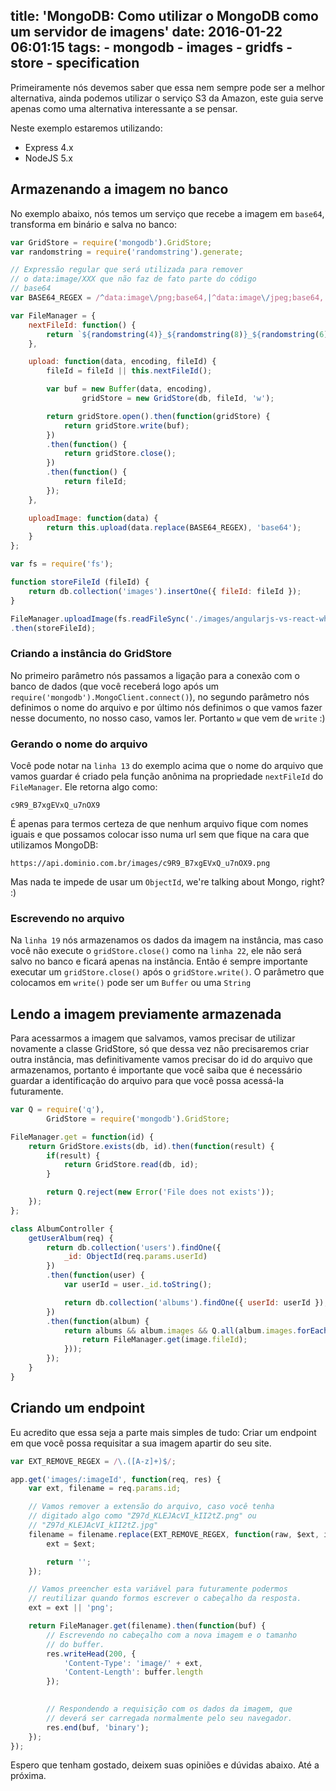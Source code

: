 title: 'MongoDB: Como utilizar o MongoDB como um servidor de imagens'
date: 2016-01-22 06:01:15
tags:
	- mongodb
	- images
	- gridfs
	- store
	- specification
---

Primeiramente nós devemos saber que essa nem sempre pode ser a melhor alternativa, ainda podemos utilizar o serviço S3 da Amazon, este guia serve apenas como uma alternativa interessante a se pensar.

Neste exemplo estaremos utilizando:
<!--more-->
 - Express 4.x
 - NodeJS 5.x

## Armazenando a imagem no banco

No exemplo abaixo, nós temos um serviço que recebe a imagem em `base64`, transforma em binário e salva no banco:

```js
var GridStore = require('mongodb').GridStore;
var randomstring = require('randomstring').generate;

// Expressão regular que será utilizada para remover
// o data:image/XXX que não faz de fato parte do código
// base64
var BASE64_REGEX = /^data:image\/png;base64,|^data:image\/jpeg;base64,|^data:image\/jpg;base64,|^data:image\/bmp;base64,/;

var FileManager = {
	nextFileId: function() {
		return `${randomstring(4)}_${randomstring(8)}_${randomstring(6)}`;
	},

	upload: function(data, encoding, fileId) {
		fileId = fileId || this.nextFileId();

		var buf = new Buffer(data, encoding),
				gridStore = new GridStore(db, fileId, 'w');

		return gridStore.open().then(function(gridStore) {
			return gridStore.write(buf);
		})
		.then(function() {
			return gridStore.close();
		})
		.then(function() {
			return fileId;
		});
	},

	uploadImage: function(data) {
		return this.upload(data.replace(BASE64_REGEX), 'base64');
	}
};
```

```js
var fs = require('fs');

function storeFileId (fileId) {
	return db.collection('images').insertOne({ fileId: fileId });
}

FileManager.uploadImage(fs.readFileSync('./images/angularjs-vs-react-who-is-the-winner.jpg'))
.then(storeFileId);
```

### Criando a instância do GridStore

No primeiro parâmetro nós passamos a ligação para a conexão com o banco de dados (que você receberá logo após um `require('mongodb').MongoClient.connect()`), no segundo parâmetro nós definimos o nome do arquivo e por último nós definimos o que vamos fazer nesse documento, no nosso caso, vamos ler. Portanto `w` que vem de `write` :)

### Gerando o nome do arquivo

Você pode notar na `linha 13` do exemplo acima que o nome do arquivo que vamos guardar é criado pela função anônima na propriedade `nextFileId` do `FileManager`. Ele retorna algo como:

```
c9R9_B7xgEVxQ_u7nOX9
```

É apenas para termos certeza de que nenhum arquivo fique com nomes iguais e que possamos colocar isso numa url sem que fique na cara que utilizamos MongoDB:

```
https://api.dominio.com.br/images/c9R9_B7xgEVxQ_u7nOX9.png
```

Mas nada te impede de usar um `ObjectId`, we're talking about Mongo, right? :)

### Escrevendo no arquivo

Na `linha 19` nós armazenamos os dados da imagem na instância, mas caso você não execute o `gridStore.close()` como na `linha 22`, ele não será salvo no banco e ficará apenas na instância. Então é sempre importante executar um `gridStore.close()` após o `gridStore.write()`. O parâmetro que colocamos em `write()` pode ser um `Buffer` ou uma `String`

## Lendo a imagem previamente armazenada

Para acessarmos a imagem que salvamos, vamos precisar de utilizar novamente a classe GridStore, só que dessa vez não precisaremos criar outra instância, mas definitivamente vamos precisar do id do arquivo que armazenamos, portanto é importante que você saiba que é necessário guardar a identificação do arquivo para que você possa acessá-la futuramente.

```js
var Q = require('q'),
		GridStore = require('mongodb').GridStore;

FileManager.get = function(id) {
	return GridStore.exists(db, id).then(function(result) {
		if(result) {
			return GridStore.read(db, id);
		}

		return Q.reject(new Error('File does not exists'));
	});
};
```

```js
class AlbumController {
	getUserAlbum(req) {
		return db.collection('users').findOne({
			_id: ObjectId(req.params.userId)
		})
		.then(function(user) {
			var userId = user._id.toString();

			return db.collection('albums').findOne({ userId: userId });
		})
		.then(function(album) {
			return albums && album.images && Q.all(album.images.forEach(function(image) {
				return FileManager.get(image.fileId);
			}));
		});
	}
}
```

## Criando um endpoint

Eu acredito que essa seja a parte mais simples de tudo: Criar um endpoint em que você possa requisitar a sua imagem apartir do seu site.

```js
var EXT_REMOVE_REGEX = /\.([A-z]+)$/;

app.get('images/:imageId', function(req, res) {
	var ext, filename = req.params.id;

	// Vamos remover a extensão do arquivo, caso você tenha
	// digitado algo como "Z97d_KLEJAcVI_kII2tZ.png" ou
	// "Z97d_KLEJAcVI_kII2tZ.jpg"
	filename = filename.replace(EXT_REMOVE_REGEX, function(raw, $ext, index, filename) {
		ext = $ext;

		return '';
	});

	// Vamos preencher esta variável para futuramente podermos
	// reutilizar quando formos escrever o cabeçalho da resposta.
	ext = ext || 'png';

	return FileManager.get(filename).then(function(buf) {
		// Escrevendo no cabeçalho com a nova imagem e o tamanho
		// do buffer.
		res.writeHead(200, {
			'Content-Type': 'image/' + ext,
			'Content-Length': buffer.length
		});
	

		// Respondendo a requisição com os dados da imagem, que
		// deverá ser carregada normalmente pelo seu navegador.
		res.end(buf, 'binary');
	});
});
```

Espero que tenham gostado, deixem suas opiniões e dúvidas abaixo. Até a próxima.